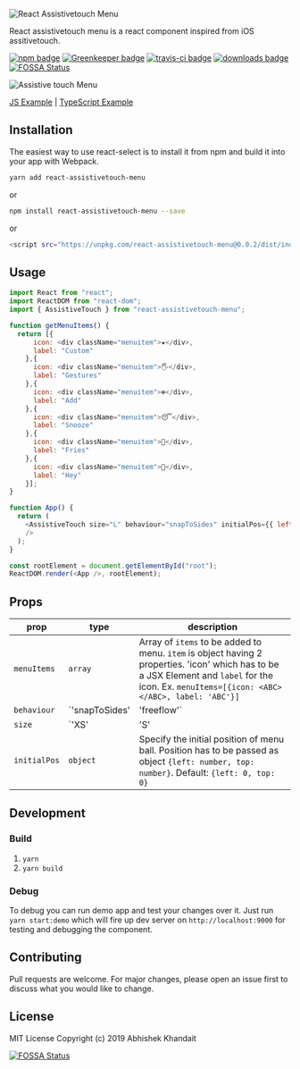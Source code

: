 ![React Assistivetouch Menu](https://i.imgur.com/vOWvq0q.png)

React assistivetouch menu is a react component inspired from iOS assitivetouch.

[![npm badge](https://img.shields.io/npm/v/react-assistivetouch-menu.svg?style=flat-square&logo=npm)](https://www.npmjs.com/package/react-assistivetouch-menu) [![Greenkeeper badge](https://badges.greenkeeper.io/abhishekkhandait/react-assistivetouch-menu.svg?style=flat-square)](https://greenkeeper.io/) [![travis-ci badge](https://img.shields.io/travis/abhishekkhandait/react-assistivetouch-menu/master.svg?style=flat-square&logo=travis)](https://travis-ci.org/abhishekkhandait/react-assistivetouch-menu) [![downloads badge](https://img.shields.io/npm/dt/react-assistivetouch-menu.svg?style=flat-square)]([https://www.npmjs.com/package/react-assistivetouch-menu) [![FOSSA Status](https://app.fossa.io/api/projects/git%2Bgithub.com%2Fabhishekkhandait%2Freact-assistivetouch-menu.svg?type=shield)](https://app.fossa.io/projects/git%2Bgithub.com%2Fabhishekkhandait%2Freact-assistivetouch-menu?ref=badge_shield)

![Assistive touch Menu](https://i.imgur.com/4ZCdLnT.gif)

[JS Example](https://codesandbox.io/s/epic-merkle-964y1) | [TypeScript Example](https://codesandbox.io/s/modest-surf-glql8)

## Installation

The easiest way to use react-select is to install it from npm and build it into your app with Webpack.

```bash
yarn add react-assistivetouch-menu
```
or
```bash
npm install react-assistivetouch-menu --save
```
or
```bash
<script src="https://unpkg.com/react-assistivetouch-menu@0.0.2/dist/index.js"></script>
```

## Usage

```javascript
import React from "react";
import ReactDOM from "react-dom";
import { AssistiveTouch } from "react-assistivetouch-menu";

function getMenuItems() {
  return [{
      icon: <div className="menuitem">★</div>,
      label: "Custom"
    },{
      icon: <div className="menuitem">🖐</div>,
      label: "Gestures"
    },{
      icon: <div className="menuitem">⊕</div>,
      label: "Add"
    },{
      icon: <div className="menuitem">😴</div>,
      label: "Snooze"
    },{
      icon: <div className="menuitem">🍟</div>,
      label: "Fries"
    },{
      icon: <div className="menuitem">🙋</div>,
      label: "Hey"
    }];
}

function App() {
  return (
    <AssistiveTouch size="L" behaviour="snapToSides" initialPos={{ left: 0, top: 200 }} menuItems={getMenuItems()}
    />
  );
}

const rootElement = document.getElementById("root");
ReactDOM.render(<App />, rootElement);
```
## Props

| prop                         | type      | description                                                                                                                                    |
| ---------------------------- | --------- | ---------------------------------------------------------------------------------------------------------------------------------------------- |
| `menuItems`                   | `array`    | Array of `items` to be added to menu. `item` is object having 2 properties. 'icon' which has to be a JSX Element and `label` for the icon. Ex. `menuItems=[{icon: <ABC></ABC>, label: 'ABC'}]`                                                                           |
| `behaviour`                    | `'snapToSides' | 'freeflow'`  | specify the behaviour of assistive touch menu ball. Default: `snapToSides`                                                                                        |
| `size`                    | `'XS' | 'S' | 'M' | 'L' | 'XL'`  | Specify the size of menu. Default: `M`                                                                                                   |
| `initialPos`             | `object`    | Specify the initial position of menu ball. Position has to be passed as object `{left: number, top: number}`. Default: `{left: 0, top: 0}` |


## Development

### Build
1. `yarn`
2. `yarn build`
 ### Debug
 To debug you can run demo app and test your changes over it. Just run `yarn start:demo` which will fire up dev server on `http://localhost:9000`  for testing and debugging the component.

## Contributing

Pull requests are welcome. For major changes, please open an issue first to discuss what you would like to change.

## License

MIT License
Copyright (c) 2019 Abhishek Khandait

[![FOSSA Status](https://app.fossa.io/api/projects/git%2Bgithub.com%2Fabhishekkhandait%2Freact-assistivetouch-menu.svg?type=large)](https://app.fossa.io/projects/git%2Bgithub.com%2Fabhishekkhandait%2Freact-assistivetouch-menu?ref=badge_large)
